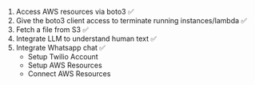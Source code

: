 1. Access AWS resources via boto3 ✅
2. Give the boto3 client access to terminate running instances/lambda ✅
3. Fetch a file from S3 ✅
4. Integrate LLM to understand human text ✅
5. Integrate Whatsapp chat ✅
    - Setup Twilio Account
    - Setup AWS Resources
    - Connect AWS Resources